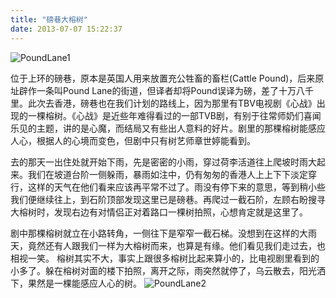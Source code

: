 ```yaml
---
title: "磅巷大榕树"
date: 2013-07-07 15:22:37
---
```


![PoundLane1](../../../images/2013/07/PoundLane1.jpg) 

位于上环的磅巷，原本是英国人用来放置充公牲畜的畜栏(Cattle Pound)，后来原址辟作一条叫Pound Lane的街道，但译者却将Pound误译为磅，差了十万八千里。此次去香港，磅巷也在我们计划的路线上，因为那里有TBV电视剧《心战》出现的一棵榕树。《心战》是近些年难得看过的一部TVB剧，有别于往常师奶们喜闻乐见的主题，讲的是心魔，而结局又有些出人意料的好片。剧里的那棵榕树能感应人心，根据人的心境而变色，但剧中只有树艺师章世婷能看到。 

去的那天一出住处就开始下雨，先是密密的小雨，穿过荷李活道往上爬坡时雨大起来。我们在坡道台阶一侧躲雨，暴雨如注中，仍有匆匆的香港人上上下下淡定穿行，这样的天气在他们看来应该再平常不过了。雨没有停下来的意思，等到稍小些我们便继续往上，到石阶顶部发现这里已是磅巷。再爬过一截石阶，左顾右盼搜寻大榕树时，发现右边有对情侣正对着路口一棵树拍照，心想肯定就是这里了。

剧中那棵榕树就立在小路转角，一侧往下是窄窄一截石梯。没想到在这样的大雨天，竟然还有人跟我们一样为大榕树而来，也算是有缘。他们看见我们走过去，也相视一笑。 榕树其实不大，事实上跟很多榕树比起来算小的，比电视剧里看到的小多了。躲在榕树对面的楼下拍照，离开之际，雨突然就停了，乌云散去，阳光洒下，果然是一棵能感应人心的树。 
![PoundLane2](../../../images/2013/07/PoundLane2.jpg)